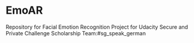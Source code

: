 # EmoAR
Repository for Facial Emotion Recognition Project for Udacity Secure and Private Challenge Scholarship 
Team:#sg_speak_german
